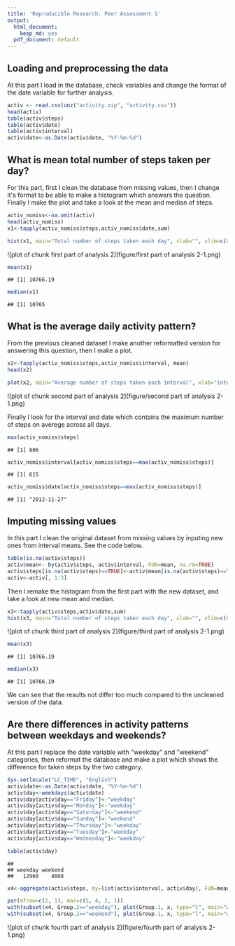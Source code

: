 ```yaml
---
title: 'Reproducible Research: Peer Assessment 1'
output:
  html_document:
    keep_md: yes
  pdf_document: default
---
```



## Loading and preprocessing the data

At this part I load in the database, check variables and change the format of the date variable for further analysis.


```r
activ <- read.csv(unz("activity.zip", "activity.csv"))
head(activ)
table(activ$steps)
table(activ$date)
table(activ$interval)
activ$date<-as.Date(activ$date, "%Y-%m-%d")
```



## What is mean total number of steps taken per day?

For this part, first I clean the database from missing values, then I change it's format to be able to make a histogram which answers the question. Finally I make the plot and take a look at the mean and median of steps.


```r
activ_nomiss<-na.omit(activ)
head(activ_nomiss)
x1<-tapply(activ_nomiss$steps,activ_nomiss$date,sum)
```

```r
hist(x1, main="Total number of steps taken each day", xlab="", xlim=c(0, 25000), breaks=10)
```

![plot of chunk first part of analysis 2](figure/first part of analysis 2-1.png) 

```r
mean(x1)
```

```
## [1] 10766.19
```

```r
median(x1)
```

```
## [1] 10765
```



## What is the average daily activity pattern?

From the previous cleaned dataset I make another reformatted version for answering this question, then I make a plot.


```r
x2<-tapply(activ_nomiss$steps,activ_nomiss$interval, mean)
head(x2)
```

```r
plot(x2, main="Average number of steps taken each interval", xlab="interval", ylab="steps", type="l")
```

![plot of chunk second part of analysis 2](figure/second part of analysis 2-1.png) 

Finally I look for the interval and date which contains the maximum number of steps on averege across all days.


```r
max(activ_nomiss$steps)
```

```
## [1] 806
```

```r
activ_nomiss$interval[activ_nomiss$steps==max(activ_nomiss$steps)]
```

```
## [1] 615
```

```r
activ_nomiss$date[activ_nomiss$steps==max(activ_nomiss$steps)]
```

```
## [1] "2012-11-27"
```



## Imputing missing values

In this part I clean the original dataset from missing values by inputing new ones from interval means. See the code below.


```r
table(is.na(activ$steps))
activ$mean<- by(activ$steps, activ$interval, FUN=mean, na.rm=TRUE)
activ$steps[is.na(activ$steps)==TRUE]<-activ$mean[is.na(activ$steps)==TRUE]
activ<-activ[, 1:3]
```

Then I remake the histogram from the first part with the new dataset, and take a look at new mean and median.


```r
x3<-tapply(activ$steps,activ$date,sum)
hist(x3, main="Total number of steps taken each day", xlab="", xlim=c(0, 25000), breaks=10)
```

![plot of chunk third part of analysis 2](figure/third part of analysis 2-1.png) 

```r
mean(x3)
```

```
## [1] 10766.19
```

```r
median(x3)
```

```
## [1] 10766.19
```

We can see that the results not differ too much compared to the uncleaned version of the data.



## Are there differences in activity patterns between weekdays and weekends?

At this part I replace the date variable with "weekday" and "weekend" categories, then reformat the database and make a plot which shows the difference for taken steps by the two category.


```r
Sys.setlocale("LC_TIME", "English")
activ$date<-as.Date(activ$date, "%Y-%m-%d")
activ$day<-weekdays(activ$date)
activ$day[activ$day=="Friday"]<-"weekday"
activ$day[activ$day=="Monday"]<-"weekday"
activ$day[activ$day=="Saturday"]<-"weekend"
activ$day[activ$day=="Sunday"]<-"weekend"
activ$day[activ$day=="Thursday"]<-"weekday"
activ$day[activ$day=="Tuesday"]<-"weekday"
activ$day[activ$day=="Wednesday"]<-"weekday"
```

```r
table(activ$day)
```

```
## 
## weekday weekend 
##   12960    4608
```

```r
x4<-aggregate(activ$steps, by=list(activ$interval, activ$day), FUN=mean)

par(mfrow=c(2, 1), mar=c(5, 4, 2, 1))
with(subset(x4, Group.2=="weekday"), plot(Group.1, x, type="l", main="weekday", xlab="", ylab="steps"))
with(subset(x4, Group.2=="weekend"), plot(Group.1, x, type="l", main="weekend", xlab="interval", ylab="steps"))
```

![plot of chunk fourth part of analysis 2](figure/fourth part of analysis 2-1.png) 



